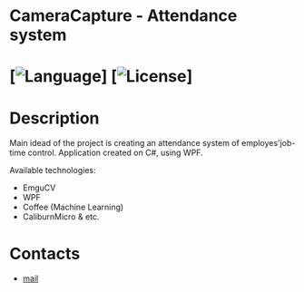 # CameraCapture - Attendance system
# [![Language](https://img.shields.io/badge/language-C%23-blue.svg?style=flat-square)] [![License](https://img.shields.io/github/license/BVIVal/AttendanceSysCom)]

# Description
Main idead of the project is creating an attendance system of employes'job-time control. Application created on C#, using WPF.

Available technologies:
+ EmguCV
+ WPF
+ Coffee (Machine Learning)
+ CaliburnMicro & etc.

# Contacts
* [mail](mailto:bvival@gmail.com)

